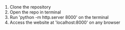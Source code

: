 1. Clone the repository
2. Open the repo in terminal
3. Run 'python -m http.server 8000' on the terminal
4. Access the website at 'localhost:8000' on any browser
